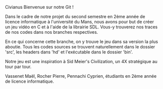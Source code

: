Civianus
Bienvenue sur notre Git !

Dans le cadre de notre projet du second semestre en 2ème année de licence informatique à l'université du Mans, nous avons pour but de créer un jeu vidéo en C et à l'aide de la librairie SDL. Vous-y trouverez nos traces de nos codes dans nos branches respectives.

En ce qui concerne cette branche, on y trouve le jeu dans sa version la plus aboutie. Tous les codes sources se trouvent naturellement dans le dossier 'src', les headers dans 'hd' et l'exécutable dans le dossier 'bin'.

Notre jeu est une inspiration à Sid Meier's Civilization, un 4X stratégique au tour par tour.

Vassenet Maël, Rocher Pierre, Pennachi Cyprien, étudiants en 2ème année de licence informatique.
